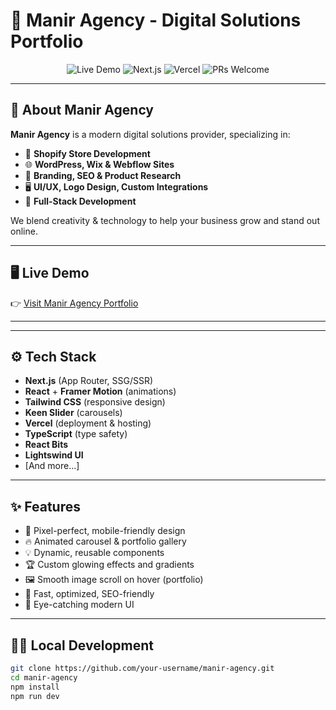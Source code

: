 # 🚀 Manir Agency - Digital Solutions Portfolio

<p align="center">
  <img src="https://img.shields.io/badge/Live%20Demo-View-green?style=for-the-badge&logo=vercel" alt="Live Demo" />
  <img src="https://img.shields.io/badge/Next.js-15.4.5-blueviolet?style=for-the-badge&logo=next.js" alt="Next.js" />
  <img src="https://img.shields.io/badge/Deployed%20on-Vercel-black?style=for-the-badge&logo=vercel" alt="Vercel" />
  <img src="https://img.shields.io/badge/PRs-Welcome-green?style=for-the-badge&logo=github" alt="PRs Welcome" />
</p>

---

## 🌟 About Manir Agency

**Manir Agency** is a modern digital solutions provider, specializing in:

- 🛒 **Shopify Store Development**
- 🌐 **WordPress, Wix & Webflow Sites**
- 🎨 **Branding, SEO & Product Research**
- 🖥️ **UI/UX, Logo Design, Custom Integrations**
- 💼 **Full-Stack Development**

We blend creativity & technology to help your business grow and stand out online.

---

## 🖥️ Live Demo

👉 [Visit Manir Agency Portfolio](https://project-shopify-manir.vercel.app)

---

---

## ⚙️ Tech Stack

- **Next.js** (App Router, SSG/SSR)
- **React** + **Framer Motion** (animations)
- **Tailwind CSS** (responsive design)
- **Keen Slider** (carousels)
- **Vercel** (deployment & hosting)
- **TypeScript** (type safety)
- **React Bits**
- **Lightswind UI**
- [And more...]

---

## ✨ Features

- 🎯 Pixel-perfect, mobile-friendly design
- 🔥 Animated carousel & portfolio gallery
- 💡 Dynamic, reusable components
- 🏆 Custom glowing effects and gradients
- 🖼️ Smooth image scroll on hover (portfolio)
- 🚀 Fast, optimized, SEO-friendly
- 🌈 Eye-catching modern UI

---

## 👨‍💻 Local Development

```bash
git clone https://github.com/your-username/manir-agency.git
cd manir-agency
npm install
npm run dev
```
